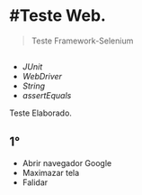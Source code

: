 <h1> #Teste Web. </h1>

> Teste Framework-Selenium


>>>
##

+ *JUnit*
+ *WebDriver*
+ *String*
+ *assertEquals*

Teste Elaborado.

## 1°
+ Abrir navegador Google 
+ Maximazar tela 
+ Falidar <Title/>
+ Fechar browser 

## 2°
+ Abrir navegador Site escola
+ Maximazar tela 
+ Validar <Title/>
+ Fechar browser 

## 3°
+ Abrir navegador Amazon
+ Maximazar tela 
+ Validar <Title/>
+ Fechar browser 

## Technologies Used:

+ *Java*
